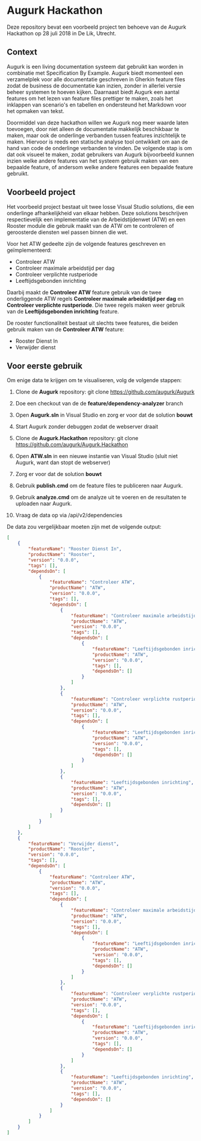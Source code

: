# Augurk Hackathon
Deze repository bevat een voorbeeld project ten behoeve van de Augurk Hackathon op 28 juli 2018 in De Lik, Utrecht.

## Context
Augurk is een living documentation systeem dat gebruikt kan worden in combinatie met Specification By Example. Augurk biedt momenteel een verzamelplek voor alle documentatie geschreven in Gherkin feature files zodat de business de documentatie kan inzien, zonder in allerlei versie beheer systemen te hoeven kijken. Daarnaast biedt Augurk een aantal features om het lezen van feature files prettiger te maken, zoals het inklappen van scenario's en tabellen en ondersteund het Markdown voor het opmaken van tekst.

Doormiddel van deze hackathon willen we Augurk nog meer waarde laten toevoegen, door niet alleen de documentatie makkelijk beschikbaar te maken, maar ook de onderlinge verbanden tussen features inzichtelijk te maken. Hiervoor is reeds een statische analyse tool ontwikkelt om aan de hand van code de onderlinge verbanden te vinden. De volgende stap is om dat ook visueel te maken, zodat gebruikers van Augurk bijvoorbeeld kunnen inzien welke andere features van het systeem gebruik maken van een bepaalde feature, of andersom welke andere features een bepaalde feature gebruikt.

## Voorbeeld project
Het voorbeeld project bestaat uit twee losse Visual Studio solutions, die een onderlinge afhankelijkheid van elkaar hebben. Deze solutions beschrijven respectievelijk een implementatie van de Arbeidstijdenwet (ATW) en een Rooster module die gebruik maakt van de ATW om te controleren of geroosterde diensten wel passen binnen die wet.

Voor het ATW gedeelte zijn de volgende features geschreven en geïmplementeerd:
- Controleer ATW
- Controleer maximale arbeidstijd per dag
- Controleer verplichte rustperiode
- Leeftijdsgebonden inrichting

Daarbij maakt de **Controleer ATW** feature gebruik van de twee onderliggende ATW regels **Controleer maximale arbeidstijd per dag** en **Controleer verplichte rustperiode**. Die twee regels maken weer gebruik van de **Leeftijdsgebonden inrichting** feature.

De rooster functionaliteit bestaat uit slechts twee features, die beiden gebruik maken van de **Controleer ATW** feature:
- Rooster Dienst In
- Verwijder dienst

## Voor eerste gebruik
Om enige data te krijgen om te visualiseren, volg de volgende stappen:

1. Clone de **Augurk** repository: git clone https://github.com/augurk/Augurk
2. Doe een checkout van de de **feature/dependency-analyzer** branch
3. Open **Augurk.sln** in Visual Studio en zorg er voor dat de solution **bouwt**
4. Start Augurk zonder debuggen zodat de webserver draait

5. Clone de **Augurk.Hackathon** repository: git clone https://github.com/augurk/Augurk.Hackathon
6. Open **ATW.sln** in een nieuwe instantie van Visual Studio (sluit niet Augurk, want dan stopt de webserver)
7. Zorg er voor dat de solution **bouwt**
8. Gebruik **publish.cmd** <url-naar-augurk> om de feature files te publiceren naar Augurk.
9. Gebruik **analyze.cmd** <url-naar-augurk> om de analyze uit te voeren en de resultaten te uploaden naar Augurk.
10. Vraag de data op via <url-naar-augurk>/api/v2/dependencies

De data zou vergelijkbaar moeten zijn met de volgende output:

```json
[
    {
        "featureName": "Rooster Dienst In",
        "productName": "Rooster",
        "version": "0.0.0",
        "tags": [],
        "dependsOn": [
            {
                "featureName": "Controleer ATW",
                "productName": "ATW",
                "version": "0.0.0",
                "tags": [],
                "dependsOn": [
                    {
                        "featureName": "Controleer maximale arbeidstijd per dag",
                        "productName": "ATW",
                        "version": "0.0.0",
                        "tags": [],
                        "dependsOn": [
                            {
                                "featureName": "Leeftijdsgebonden inrichting",
                                "productName": "ATW",
                                "version": "0.0.0",
                                "tags": [],
                                "dependsOn": []
                            }
                        ]
                    },
                    {
                        "featureName": "Controleer verplichte rustperiode",
                        "productName": "ATW",
                        "version": "0.0.0",
                        "tags": [],
                        "dependsOn": [
                            {
                                "featureName": "Leeftijdsgebonden inrichting",
                                "productName": "ATW",
                                "version": "0.0.0",
                                "tags": [],
                                "dependsOn": []
                            }
                        ]
                    },
                    {
                        "featureName": "Leeftijdsgebonden inrichting",
                        "productName": "ATW",
                        "version": "0.0.0",
                        "tags": [],
                        "dependsOn": []
                    }
                ]
            }
        ]
    },
    {
        "featureName": "Verwijder dienst",
        "productName": "Rooster",
        "version": "0.0.0",
        "tags": [],
        "dependsOn": [
            {
                "featureName": "Controleer ATW",
                "productName": "ATW",
                "version": "0.0.0",
                "tags": [],
                "dependsOn": [
                    {
                        "featureName": "Controleer maximale arbeidstijd per dag",
                        "productName": "ATW",
                        "version": "0.0.0",
                        "tags": [],
                        "dependsOn": [
                            {
                                "featureName": "Leeftijdsgebonden inrichting",
                                "productName": "ATW",
                                "version": "0.0.0",
                                "tags": [],
                                "dependsOn": []
                            }
                        ]
                    },
                    {
                        "featureName": "Controleer verplichte rustperiode",
                        "productName": "ATW",
                        "version": "0.0.0",
                        "tags": [],
                        "dependsOn": [
                            {
                                "featureName": "Leeftijdsgebonden inrichting",
                                "productName": "ATW",
                                "version": "0.0.0",
                                "tags": [],
                                "dependsOn": []
                            }
                        ]
                    },
                    {
                        "featureName": "Leeftijdsgebonden inrichting",
                        "productName": "ATW",
                        "version": "0.0.0",
                        "tags": [],
                        "dependsOn": []
                    }
                ]
            }
        ]
    }
]
```
